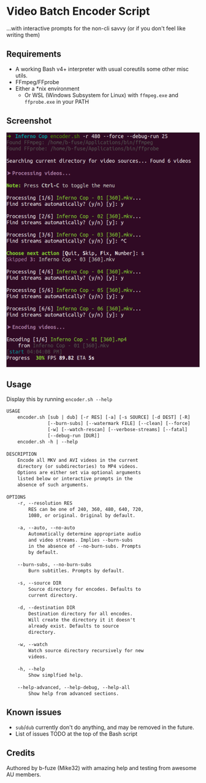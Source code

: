 # Video Batch Encoder Script
...with interactive prompts for the non-cli savvy (or if you don't feel like writing them)

## Requirements
 - A working Bash v4+ interpreter with usual coreutils some other misc utils. 
 - FFmpeg/FFprobe
 - Either a \*nix environment
     - Or WSL (Windows Subsystem for Linux) with `ffmpeg.exe` and `ffprobe.exe` in your PATH

## Screenshot
![encoder.sh at work](data/encoder_screenshot.png)

## Usage
Display this by running `encoder.sh --help`
```
USAGE
    encoder.sh [sub | dub] [-r RES] [-a] [-s SOURCE] [-d DEST] [-R]
               [--burn-subs] [--watermark FILE] [--clean] [--force]
               [-w] [--watch-rescan] [--verbose-streams] [--fatal]
               [--debug-run [DUR]]
    encoder.sh -h | --help

DESCRIPTION
    Encode all MKV and AVI videos in the current
    directory (or subdirectories) to MP4 videos.
    Options are either set via optional arguments
    listed below or interactive prompts in the
    absence of such arguments.

OPTIONS
    -r, --resolution RES
        RES can be one of 240, 360, 480, 640, 720,
        1080, or original. Original by default.

    -a, --auto, --no-auto
        Automatically determine appropriate audio
        and video streams. Implies --burn-subs
        in the absence of --no-burn-subs. Prompts
        by default.

    --burn-subs, --no-burn-subs
        Burn subtitles. Prompts by default.

    -s, --source DIR
        Source directory for encodes. Defaults to
        current directory.

    -d, --destination DIR
        Destination directory for all encodes.
        Will create the directory it it doesn't
        already exist. Defaults to source
        directory.

    -w, --watch
        Watch source directory recursively for new
        videos.

    -h, --help
        Show simplfied help.

    --help-advanced, --help-debug, --help-all
        Show help from advanced sections.
```

## Known issues
 - `sub`/`dub` currently don't do anything, and may be removed in the future.
 - List of issues TODO at the top of the Bash script

## Credits
Authored by b-fuze (Mike32) with amazing help and testing from awesome AU members.

